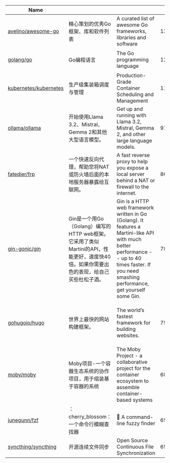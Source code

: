 | Name                                                              |                                                                                                                                       |                                                                                                                                                                                                    | Star   | Fork  | Tags                                                                                                     |
| ----------------------------------------------------------------- | ------------------------------------------------------------------------------------------------------------------------------------- | -------------------------------------------------------------------------------------------------------------------------------------------------------------------------------------------------- | ------ | ----- | -------------------------------------------------------------------------------------------------------- |
| [avelino/awesome-go](https://github.com/avelino/awesome-go)       | 精心策划的优秀Go框架、库和软件列表                                                                                                    | A curated list of awesome Go frameworks, libraries and software                                                                                                                                    | 132698 | 11918 | `awesome` `awesome-list` `go` `golang` `golang-library` `hacktoberfest`                                  |
| [golang/go](https://github.com/golang/go)                         | Go编程语言                                                                                                                            | The Go programming language                                                                                                                                                                        | 124069 | 17676 | `go` `golang` `language` `programming-language`                                                          |
| [kubernetes/kubernetes](https://github.com/kubernetes/kubernetes) | 生产级集装箱调度与管理                                                                                                                | Production-Grade Container Scheduling and Management                                                                                                                                               | 111089 | 39667 | `cncf` `containers` `go` `kubernetes`                                                                    |
| [ollama/ollama](https://github.com/ollama/ollama)                 | 开始使用Llama 3.2、Mistral、Gemma 2和其他大型语言模型。                                                                               | Get up and running with Llama 3.2, Mistral, Gemma 2, and other large language models.                                                                                                              | 97870  | 7788  | `gemma` `gemma2` `go` `golang` `llama` `llama2` `llama3` `llava` `llm` `llms` `mistral` `ollama` `phi3`  |
| [fatedier/frp](https://github.com/fatedier/frp)                   | 一个快速反向代理，帮助您将NAT或防火墙后面的本地服务器暴露给互联网。                                                                   | A fast reverse proxy to help you expose a local server behind a NAT or firewall to the internet.                                                                                                   | 86440  | 13367 | `expose` `firewall` `frp` `go` `http-proxy` `nat` `p2p` `proxy` `reverse-proxy` `tunnel`                 |
| [gin-gonic/gin](https://github.com/gin-gonic/gin)                 | Gin是一个用Go（Golang）编写的HTTP web框架。它采用了类似Martini的API，性能更好，速度快40倍。如果你需要出色的表现，给自己买些杜松子酒。 | Gin is a HTTP web framework written in Go (Golang). It features a Martini-like API with much better performance -- up to 40 times faster. If you need smashing performance, get yourself some Gin. | 78966  | 8023  | `framework` `gin` `go` `middleware` `performance` `router` `server`                                      |
| [gohugoio/hugo](https://github.com/gohugoio/hugo)                 | 世界上最快的网站构建框架。                                                                                                            | The world’s fastest framework for building websites.                                                                                                                                               | 75883  | 7543  | `blog-engine` `cms` `content-management-system` `documentation-tool` `go` `hugo` `static-site-generator` |
| [moby/moby](https://github.com/moby/moby)                         | Moby项目-一个容器生态系统的协作项目，用于组装基于容器的系统                                                                           | The Moby Project - a collaborative project for the container ecosystem to assemble container-based systems                                                                                         | 68758  | 18665 | `containers` `docker` `go` `golang`                                                                      |
| [junegunn/fzf](https://github.com/junegunn/fzf)                   | ：cherry_blossom：一个命令行模糊查找器                                                                                                | :cherry_blossom: A command-line fuzzy finder                                                                                                                                                       | 65532  | 2407  | `bash` `cli` `fish` `fzf` `go` `neovim` `tmux` `unix` `vim` `zsh`                                        |
| [syncthing/syncthing](https://github.com/syncthing/syncthing)     | 开源连续文件同步                                                                                                                      | Open Source Continuous File Synchronization                                                                                                                                                        | 65529  | 4308  | `go` `p2p` `peer-to-peer` `synchronization`                                                              |

